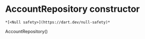 


# AccountRepository constructor




    *[<Null safety>](https://dart.dev/null-safety)*



AccountRepository()












